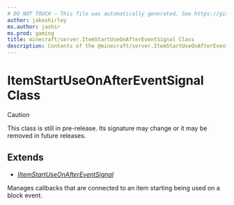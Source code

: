 ```yaml
---
# DO NOT TOUCH — This file was automatically generated. See https://github.com/mojang/minecraftapidocsgenerator to modify descriptions, examples, etc.
author: jakeshirley
ms.author: jashir
ms.prod: gaming
title: minecraft/server.ItemStartUseOnAfterEventSignal Class
description: Contents of the @minecraft/server.ItemStartUseOnAfterEventSignal class.
---
```

# ItemStartUseOnAfterEventSignal Class

> [!CAUTION]
> This class is still in pre-release.  Its signature may change or it may be removed in future releases.

## Extends
- [*IItemStartUseOnAfterEventSignal*](IItemStartUseOnAfterEventSignal.md)

Manages callbacks that are connected to an item starting being used on a block event.
